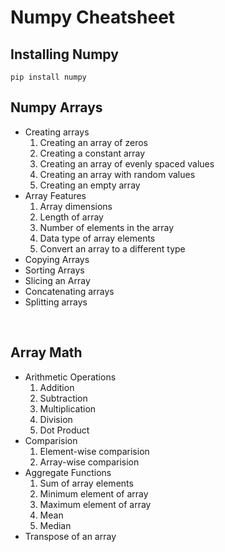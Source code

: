 # Numpy Cheatsheet

## Installing Numpy
``` 
pip install numpy
```

## Numpy Arrays
* Creating arrays
    1. Creating an array of zeros
    2. Creating a constant array
    3. Creating an array of evenly spaced values
    4. Creating an array with random values
    5. Creating an empty array
* Array Features
    1. Array dimensions
    2. Length of array
    3. Number of elements in the array
    4. Data type of array elements
    5. Convert an array to a different type
* Copying Arrays
* Sorting Arrays
* Slicing an Array
* Concatenating arrays
* Splitting arrays

<br>

## Array Math
* Arithmetic Operations
    1. Addition
    2. Subtraction
    3. Multiplication
    4. Division
    5. Dot Product
* Comparision
    1. Element-wise comparision
    2. Array-wise comparision
* Aggregate Functions
    1. Sum of array elements
    2. Minimum element of array
    3. Maximum element of array
    4. Mean
    5. Median
* Transpose of an array

<br>


